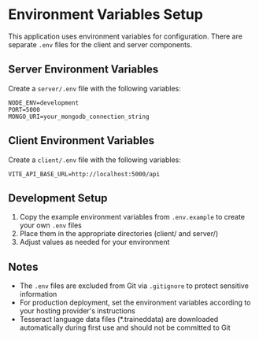 # Environment Variables Setup

This application uses environment variables for configuration. There are separate `.env` files for the client and server components.

## Server Environment Variables

Create a `server/.env` file with the following variables:

```
NODE_ENV=development
PORT=5000
MONGO_URI=your_mongodb_connection_string
```

## Client Environment Variables

Create a `client/.env` file with the following variables:

```
VITE_API_BASE_URL=http://localhost:5000/api
```

## Development Setup

1. Copy the example environment variables from `.env.example` to create your own `.env` files
2. Place them in the appropriate directories (client/ and server/)
3. Adjust values as needed for your environment

## Notes

- The `.env` files are excluded from Git via `.gitignore` to protect sensitive information
- For production deployment, set the environment variables according to your hosting provider's instructions
- Tesseract language data files (*.traineddata) are downloaded automatically during first use and should not be committed to Git 